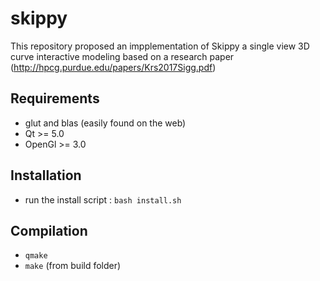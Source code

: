 # skippy
This repository proposed an impplementation of Skippy a single view 3D curve interactive modeling based on a research paper (http://hpcg.purdue.edu/papers/Krs2017Sigg.pdf)

## Requirements

* glut and blas (easily found on the web)
* Qt >= 5.0
* OpenGl >= 3.0

## Installation

* run the install script : ```bash install.sh```

## Compilation 

* ```qmake```
* ```make``` (from build folder)
